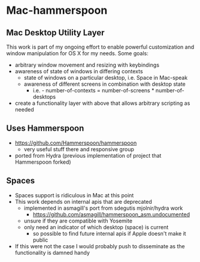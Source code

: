 # Mac-hammerspoon

## Mac Desktop Utility Layer
This work is part of my ongoing effort to enable powerful customization and window manipulation for OS X for my needs.
Some goals:

- arbitrary window movement and resizing with keybindings
- awareness of state of windows in differing contexts
  - state of windows on a particular desktop, i.e. Space in Mac-speak
  - awareness of different screens in combination with desktop state
      - i.e. - number-of-contexts = number-of-screens * number-of-desktops
- create a functionality layer with above that allows arbitrary scripting as needed

## Uses Hammerspoon
- https://github.com/Hammerspoon/hammerspoon
  - very useful stuff there and responsive group
- ported from Hydra (previous implementation of project that Hammerspoon forked)


## Spaces
- Spaces support is ridiculous in Mac at this point
- This work depends on internal apis that are deprecated
  - implemented in asmagill's port from sdegutis mjolnir/hydra work
    - https://github.com/asmagill/hammerspoon_asm.undocumented
  - unsure if they are compatible with Yosemite
  - only need an indicator of which desktop (space) is current
    - so possible to find future internal apis if Apple doesn't make it public
- If this were not the case I would probably push to disseminate as the functionality is damned handy

